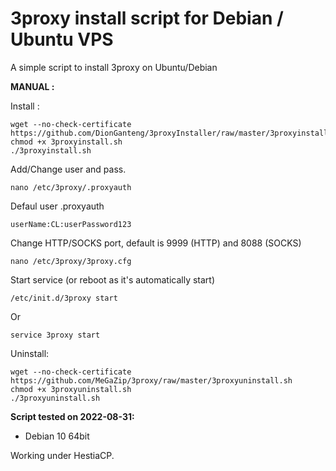 3proxy install script for Debian / Ubuntu VPS
======================================================

A simple script to install 3proxy on Ubuntu/Debian

**MANUAL :**

Install :

    wget --no-check-certificate https://github.com/DionGanteng/3proxyInstaller/raw/master/3proxyinstall.sh
    chmod +x 3proxyinstall.sh
    ./3proxyinstall.sh

Add/Change user and pass. 

    nano /etc/3proxy/.proxyauth
	
Defaul user .proxyauth

    userName:CL:userPassword123

Change HTTP/SOCKS port, default is 9999 (HTTP) and 8088 (SOCKS)

    nano /etc/3proxy/3proxy.cfg
    

Start service (or reboot as it's automatically start)

    /etc/init.d/3proxy start
Or

    service 3proxy start
	
Uninstall:

	wget --no-check-certificate https://github.com/MeGaZip/3proxy/raw/master/3proxyuninstall.sh
	chmod +x 3proxyuninstall.sh
	./3proxyuninstall.sh

**Script tested on 2022-08-31:**

- Debian 10 64bit

Working under HestiaCP.

